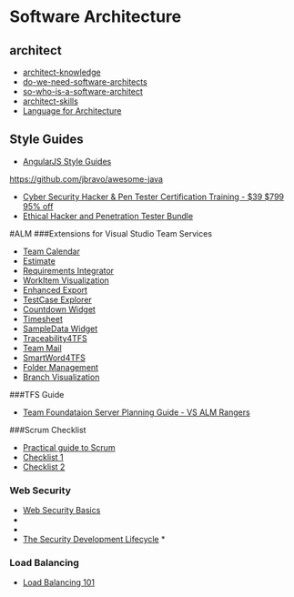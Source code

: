 # Software Architecture

## architect
* [architect-knowledge](https://www.avidsoftware.com/architect-knowledge/)
* [do-we-need-software-architects](https://www.avidsoftware.com/do-we-need-software-architects/)
* [so-who-is-a-software-architect](https://www.avidsoftware.com/so-who-is-a-software-architect/)
* [architect-skills](https://www.avidsoftware.com/architect-skills/)
* [Language for Architecture](https://blogs.msdn.microsoft.com/jmeier/2016/04/03/a-language-for-architecture-2/)

## Style Guides
* [AngularJS Style Guides](http://www.sitepoint.com/introduction-angularjs-style-guides/)

https://github.com/jbravo/awesome-java
* [Cyber Security Hacker & Pen Tester Certification Training - $39  $799 95% off](https://deals.thenextweb.com/sales/cyber-security-hacker-and-pen-testing-certification-bundle)
* [Ethical Hacker and Penetration Tester Bundle](http://golearn.social27.com/academy/LearningPaths/Ethical_Hacker_and_Penetration_Tester_Bundle)

#ALM
###Extensions for Visual Studio Team Services
* [Team Calendar](https://marketplace.visualstudio.com/items?itemName=ms-devlabs.team-calendar)
* [Estimate](https://marketplace.visualstudio.com/items?itemName=ms-devlabs.estimate)
* [Requirements Integrator](https://marketplace.visualstudio.com/items?itemName=jgarverick.RequirementsIntegrator)
* [WorkItem Visualization](https://marketplace.visualstudio.com/items?itemName=ms-devlabs.WorkItemVisualization)
* [Enhanced Export](https://marketplace.visualstudio.com/items?itemName=mskold.mskold-enhanced-export)
* [TestCase Explorer](https://marketplace.visualstudio.com/items?itemName=ms-devlabs.TestCaseExplorer)
* [Countdown Widget](https://marketplace.visualstudio.com/items?itemName=ms-devlabs.CountdownWidget)
* [Timesheet](https://marketplace.visualstudio.com/items?itemName=sswtv.sswtimepro)
* [SampleData Widget](https://marketplace.visualstudio.com/items?itemName=ms-devlabs.SampleDataWidget)
* [Traceability4TFS](https://marketplace.visualstudio.com/items?itemName=edevtech-mr.Traceability4TFS)
* [Team Mail](https://marketplace.visualstudio.com/items?itemName=tfc.TeamMail)
* [SmartWord4TFS](https://marketplace.visualstudio.com/items?itemName=edevtech-mr.SmartWord4TFS)
* [Folder Management](https://marketplace.visualstudio.com/items?itemName=ms-devlabs.FolderManagement)
* [Branch Visualization](https://marketplace.visualstudio.com/items?itemName=ms-devlabs.BranchVisualization)

###TFS Guide
* [Team Foundataion Server Planning Guide - VS ALM Rangers](https://vsarplanningguide.codeplex.com/)

###Scrum Checklist
* [Practical guide to Scrum](http://www.slideshare.net/PavelDabrytski/practical-guide-to-scrum)
* [Checklist 1](http://people.cs.aau.dk/~jeremy/SOE2012/resources/Scrum%20CheckList%202011.pdf)
* [Checklist 2](https://www.crisp.se/wp-content/uploads/2012/05/Scrum-checklist.pdf)

### Web Security
* [Web Security Basics](http://martinfowler.com/articles/web-security-basics.html#ProtectDataInTransit)
* [](https://www.owasp.org/index.php/OWASP_Zed_Attack_Proxy_Project)
* [](http://www.softwaretestingclub.com/profiles/blogs/security-testing-for-web)
* [The Security Development Lifecycle](http://aka.ms/SDL/PDF)
*[](http://techbeacon.com/why-all-your-apps-need-security-testing)

### Load Balancing
* [Load Balancing 101](https://blog.newrelic.com/2016/04/13/understanding-global-load-balancing/)


